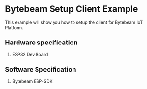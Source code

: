 # Bytebeam Setup Client Example
This example will show you how to setup the client for Bytebeam IoT Platform.

## Hardware specification
1. ESP32 Dev Board

## Software Specification
1. Bytebeam ESP-SDK